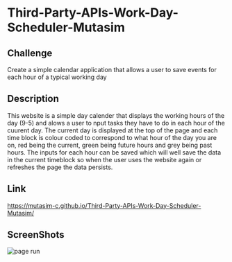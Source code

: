 # Third-Party-APIs-Work-Day-Scheduler-Mutasim
## Challenge
Create a simple calendar application that allows a user to save events for each hour of a typical working day

## Description
This website is a simple day calender that displays the working hours of the day (9-5) and alows a user to nput tasks they have to do in each hour of the cuurent day. The current day is displayed at the top of the page and each time block is colour coded to correspond to what hour of the day you are on, red being the current, green being future hours and grey being past hours. The inputs for each hour can be saved which will well save the data in the current timeblock so when the user uses the website again or refreshes the page the data persists.

## Link
https://mutasim-c.github.io/Third-Party-APIs-Work-Day-Scheduler-Mutasim/

## ScreenShots

![page run](./assets/chrome-capture-2023-11-2.gif)


